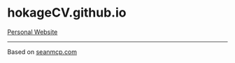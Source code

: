 # hokageCV.github.io

[Personal Website](https://hokagecv.github.io)

---

Based on [seanmcp.com](https://github.com/SeanMcP/seanmcp.com)
